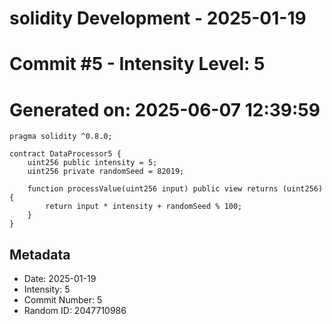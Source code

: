 ﻿# solidity Development - 2025-01-19
# Commit #5 - Intensity Level: 5
# Generated on: 2025-06-07 12:39:59
```solidity
pragma solidity ^0.8.0;

contract DataProcessor5 {
    uint256 public intensity = 5;
    uint256 private randomSeed = 82019;

    function processValue(uint256 input) public view returns (uint256) {
        return input * intensity + randomSeed % 100;
    }
}
```
## Metadata
- Date: 2025-01-19
- Intensity: 5
- Commit Number: 5
- Random ID: 2047710986
